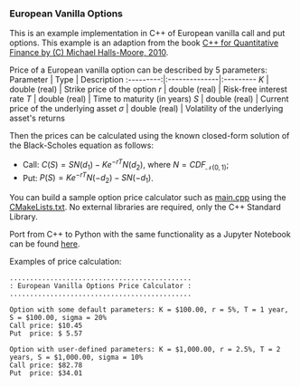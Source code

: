 ### European Vanilla Options

This is an example implementation in C++ of European vanilla call and put options. This example is an adaption from the book [C++ for Quantitative Finance by (C) Michael Halls-Moore, 2010](https://www.quantstart.com/cpp-for-quantitative-finance-ebook/).

Price of a European vanilla option can be described by 5 parameters:
Parameter  | Type          | Description
:---------:|:--------------|:---------
$K$        | double (real) | Strike price of the option
$r$        | double (real) | Risk-free interest rate
$T$        | double (real) | Time to maturity (in years)
$S$        | double (real) | Current price of the underlying asset
$\sigma$   | double (real) | Volatility of the underlying asset's returns

Then the prices can be calculated using the known closed-form solution of the Black-Scholes equation as follows:
- Call: $C(S) = S N(d_1) - K e^{-r T} N(d_2)$, where $N = CDF_{\mathcal{N}(0, 1)}$;
- Put: $P(S) = K e^{-r T} N(-d_2) - S N(-d_1)$.

You can build a sample option price calculator such as [main.cpp](src/main.cpp) using the [CMakeLists.txt](CMakeLists.txt). No external libraries are required, only the C++ Standard Library.

Port from C++ to Python with the same functionality as a Jupyter Notebook can be found [here](python/main.ipynb).

Examples of price calculation:

```
.............................................
: European Vanilla Options Price Calculator :
.............................................

Option with some default parameters: K = $100.00, r = 5%, T = 1 year, S = $100.00, sigma = 20%
Call price: $10.45
Put  price: $ 5.57

Option with user-defined parameters: K = $1,000.00, r = 2.5%, T = 2 years, S = $1,000.00, sigma = 10%
Call price: $82.78
Put  price: $34.01
```